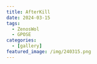 ```yaml
---
title: AfterKill
date: 2024-03-15
tags:
  - ZenosWol
  - GPOSE
categories:
  - [gallery]
featured_image: /img/240315.png
---
```

